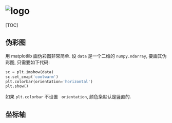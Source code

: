 # ![logo](https://matplotlib.org/_static/images/logo2.svg)

[TOC]



## 伪彩图

用 matplotlib 画伪彩图非常简单. 设 `data` 是一个二维的 `numpy.ndarray`, 要画其伪彩图, 只需要如下代码:

```python
sc = plt.imshow(data)
sc.set_cmap('coolwarm')
plt.colorbar(orientation='horizontal')
plt.show()
```

如果 `plt.colorbar` 不设置 ` orientation`, 颜色条默认是竖直的. 



## 坐标轴